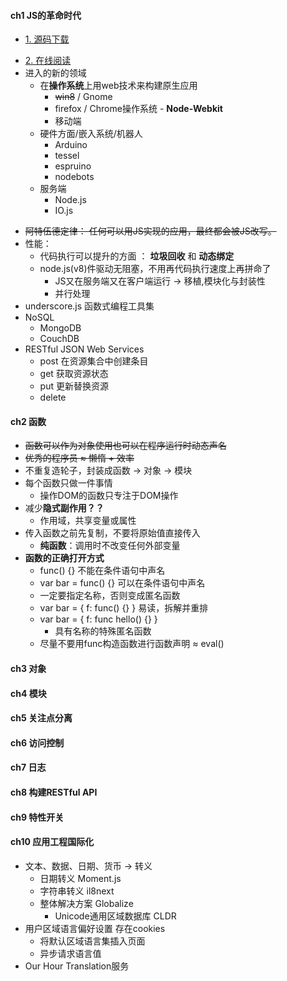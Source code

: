 #### **ch1 JS的革命时代**
+ [1. 源码下载](https://github.com/oreillymedia/programming_javascript_applications)
* [2. 在线阅读](http://chimera.labs.oreilly.com/books/1234000000262/pr01.html)
* 进入的新的领域
  + 在**操作系统**上用web技术来构建原生应用
    + <del>win8</del> / Gnome
    + firefox / Chrome操作系统 - **Node-Webkit**
    + 移动端
  + 硬件方面/嵌入系统/机器人
      + Arduino
      + tessel
      + espruino
      + nodebots
  * 服务端 
  	* Node.js
   	* IO.js
+ <del>阿特伍德定律： 任何可以用JS实现的应用，最终都会被JS改写。</del>
+ 性能：
  + 代码执行可以提升的方面 ： **垃圾回收** 和 **动态绑定**
  + node.js(v8)件驱动无阻塞，不用再代码执行速度上再拼命了
  	* JS又在服务端又在客户端运行 -> 移植,模块化与封装性
     * 并行处理
+ underscore.js 函数式编程工具集
+ NoSQL 
    * MongoDB
    * CouchDB
+ RESTful JSON Web Services
    + post 在资源集合中创建条目
    + get 获取资源状态
    + put 更新替换资源
    + delete


#### **ch2 函数**
+ <del>函数可以作为对象使用也可以在程序运行时动态声名</del>
+ <del>优秀的程序员 ≈ 懒惰 + 效率</del>
+ 不重复造轮子，封装成函数 -> 对象 -> 模块
+ 每个函数只做一件事情
	+ 操作DOM的函数只专注于DOM操作
+ 减少**隐式副作用？？**
	+ 作用域，共享变量或属性
+ 传入函数之前先复制，不要将原始值直接传入
	+ **纯函数**：调用时不改变任何外部变量
+ **函数的正确打开方式**
	+ func() {} 不能在条件语句中声名
	+ var bar = func() {} 可以在条件语句中声名
	+ 一定要指定名称，否则变成匿名函数
	+ var bar = { f: func() {} } 易读，拆解并重排
	+ var bar = { f: func hello() {} }
		+ 具有名称的特殊匿名函数
	+ 尽量不要用func构造函数进行函数声明 ≈ eval()

#### **ch3 对象**
#### **ch4 模块**
#### **ch5 关注点分离**
#### **ch6 访问控制**
#### **ch7 日志**
#### **ch8 构建RESTful API**
#### **ch9 特性开关**
#### **ch10 应用工程国际化**
* 文本、数据、日期、货币 -> 转义
	* 日期转义 Moment.js
    * 字符串转义 il8next
    * 整体解决方案 Globalize 
    	* Unicode通用区域数据库 CLDR
* 用户区域语言偏好设置 存在cookies
	* 将默认区域语言集插入页面
    * 异步请求语言值
* Our Hour Translation服务
